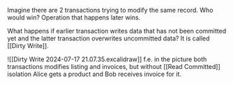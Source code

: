 Imagine there are 2 transactions trying to modify the same record. Who would win?
Operation that happens later wins.

What happens if earlier transaction writes data that has not been committed yet and the latter transaction overwrites uncommitted data? It is called [[Dirty Write]].

![[Dirty Write 2024-07-17 21.07.35.excalidraw]]
f.e. in the picture both transactions modifies listing and invoices, but without [[Read Committed]] isolation Alice gets a product and Bob receives invoice for it.
